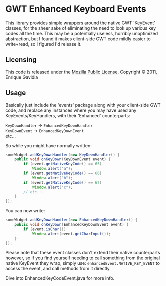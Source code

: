 GWT Enhanced Keyboard Events
============================
This library provides simple wrappers around the native GWT 'KeyEvent' classes, for the sheer sake of eliminating the need to look up various key codes all the time. This may be a potentially useless, horribly unoptimized abstraction, but I found it makes client-side GWT code mildly easier to write+read, so I figured I'd release it.

Licensing
---------
This code is released under the [Mozilla Public License](http://www.mozilla.org/MPL/MPL-1.1.html).
Copyright &copy; 2011, Enrique Gavidia

Usage
-----
Basically just include the 'events' package along with your client-side GWT code, and replace any instances where you may have used any KeyEvents/KeyHandlers, with their 'Enhanced' counterparts:

`KeyDownHandler` -> `EnhancedKeyDownHandler`<br>
`KeyDownEvent` -> `EnhancedKeyDownEvent`<br>
etc...

So while you might have normally written:

```java
someWidget.addKeyDownHandler(new KeyDownHandler() {
    public void onKeyDown(KeyDownEvent event) {
        if (event.getNativeKeyCode() == 65)
            Window.alert("a");
        if (event.getNativeKeyCode() == 66)
            Window.alert("b");
        if (event.getNativeKeyCode() == 67)
            Window.alert("c");
        // etc...
    }
});
```

You can now write:

```java
someWidget.addKeyDownHandler(new EnhancedKeyDownHandler() {
    public void onKeyDown(EnhancedKeyDownEvent event) {
        if (event.isChar())
            Window.alert(event.getCharInput());
    }
});
```

Please note that these event classes don't extend their native counterparts however, so if you find yourself needing to call something from the original native KeyEvent they wrap, simply use:
`enhancedEvent.NATIVE_KEY_EVENT` to access the event, and call methods from it directly.

Dive into EnhancedKeyCodeEvent.java for more info.